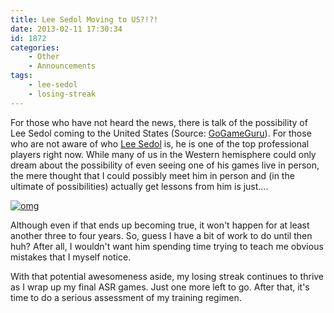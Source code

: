 ```yaml
---
title: Lee Sedol Moving to US?!?!
date: 2013-02-11 17:30:34
id: 1872
categories:
	- Other
	- Announcements
tags:
	- lee-sedol
	- losing-streak
---
```


For those who have not heard the news, there is talk of the possibility of Lee Sedol coming to the United States (Source: [GoGameGuru](http://gogameguru.com/lee-sedol-retirement-move-overseas/)). For those who are not aware of who [Lee Sedol](http://en.wikipedia.org/wiki/Lee_Sedol) is, he is one of the top professional players right now. While many of us in the Western hemisphere could only dream about the possibility of even seeing one of his games live in person, the mere thought that I could possibly meet him in person and (in the ultimate of possibilities) actually get lessons from him is just....

[![omg](http://www.bengozen.com/wp-content/uploads/2013/02/omg.gif)](http://www.bengozen.com/wp-content/uploads/2013/02/omg.gif)

Although even if that ends up becoming true, it won't happen for at least another three to four years. So, guess I have a bit of work to do until then huh? After all, I wouldn't want him spending time trying to teach me obvious mistakes that I myself notice.

With that potential awesomeness aside, my losing streak continues to thrive as I wrap up my final ASR games. Just one more left to go. After that, it's time to do a serious assessment of my training regimen.